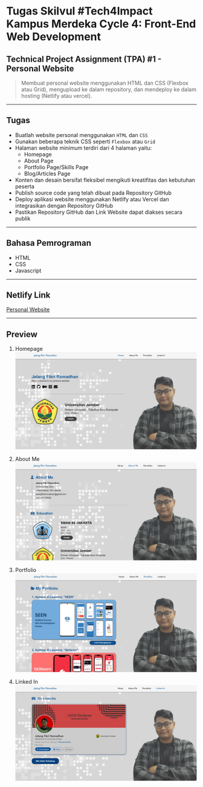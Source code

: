 # Tugas Skilvul #Tech4Impact Kampus Merdeka Cycle 4: Front-End Web Development 

## Technical Project Assignment (TPA) #1 - Personal Website

> Membuat personal website menggunakan HTML dan CSS (Flexbox atau Grid), mengupload ke dalam repository, dan mendeploy ke dalam hosting (Netlify atau vercel).

----------
## Tugas

- Buatlah website personal menggunakan `HTML` dan `CSS`
- Gunakan beberapa teknik CSS seperti `Flexbox` atau `Grid`
- Halaman website minimum terdiri dari 4 halaman yaitu:
    - Homepage
    - About Page
    - Portfolio Page/Skills Page
    - Blog/Articles Page
- Konten dan desain bersifat fleksibel mengikuti kreatifitas dan kebutuhan peserta
- Publish source code yang telah dibuat pada Repository GitHub
- Deploy aplikasi website menggunakan Netlify atau Vercel dan integrasikan dengan Repository GitHub
- Pastikan Repository GitHub dan Link Website dapat diakses secara publik

----------
## Bahasa Pemrograman
- HTML
- CSS
- Javascript

----------
## Netlify Link
[Personal Website](https://jelangfikriramadhan.netlify.app/)

----------
## Preview

1. Homepage
![Personal Website Jelang Fikri Ramadhan](./assets/preview1.png)

2. About Me
![Personal Website Jelang Fikri Ramadhan](./assets/preview2.png)

3. Portfolio
![Personal Website Jelang Fikri Ramadhan](./assets/preview3.png)

4. Linked In
![Personal Website Jelang Fikri Ramadhan](./assets/preview4.png)
